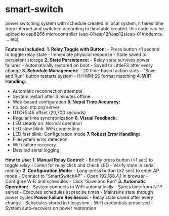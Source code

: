 # smart-switch
power switching system with schedule created in local system, it takes time from internet and switched according to timetable created.
this code can be upload to esp8266 microcontroller (esp-01/esp12f/esp12s/esp-01/nodemcu ... etc)

**Features Included:**
**1.	Relay Toggle with Button:**
    -	Press button <1 second to toggle relay state
    -	Immediate physical response
    -	State saved to persistent storage
**2.	State Persistence:**
    -	Relay state survives power failures
    -	Automatically restored on boot
    -	Saved to LittleFS after every change
**3.	Schedule Management:**
    -	20 time-based action slots
    -	"Save and Run" button restarts system
    -	HH:MM:SS format matching
**4.	WiFi Handling:**
  -	Automatic reconnection attempts
  -	System restart after 3 minutes offline
  -	Web-based configuration
**5.	Nepal Time Accuracy:**
  -	np.pool.ntp.org server
  -	UTC+5:45 offset (20,700 seconds)
  -	Regular time synchronization
**6.	Visual Feedback:**
  -	LED steady on: Normal operation
  -	LED slow blink: WiFi connecting
  -	LED fast blink: Configuration mode
**7.	Robust Error Handling:**
  -	Filesystem error detection
  -	WiFi failure recovery
  -	Detailed serial logging

**How to Use:**
**1.	Manual Relay Control:**
    -	Briefly press button (<1 sec) to toggle relay
    -	Listen for relay click and check LED
    -	Verify state in serial monitor
**2.	Configuration Mode:**
    -	Long-press button (≥2 sec) to enter AP mode
    -	Connect to "SmartSwitchAP"
    -	Open 192.168.4.1 in browser
    -	Configure WiFi and schedules
    -	Click "Save and Run"
**3.	Automatic Operation:**
    -	System connects to WiFi automatically
    -	Syncs time from NTP server
    -	Executes schedules at precise times
    -	Maintains state through power cycles
**Power Failure Resilience:**
    -	Relay state saved after every change
    -	Schedules stored in filesystem
    -	WiFi credentials preserved
    -	System auto-recovers on power restoration
    
   

